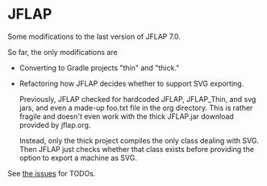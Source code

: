 JFLAP
=====

Some modifications to the last version of JFLAP 7.0.

So far, the only modifications are

*   Converting to Gradle projects "thin" and "thick."
*   Refactoring how JFLAP decides whether to support SVG exporting.

    Previously, JFLAP checked for hardcoded JFLAP, JFLAP_Thin,
    and svg jars, and even a made-up foo.txt file in the org directory.
    This is rather fragile and doesn't even work with the thick
    JFLAP.jar download provided by jflap.org.

    Instead, only the thick project compiles the only class dealing with SVG.
    Then JFLAP just checks whether that class exists before providing the option
    to export a machine as SVG.

See [the issues](https://github.com/tenyoung795/JFLAP/issues) for TODOs.
